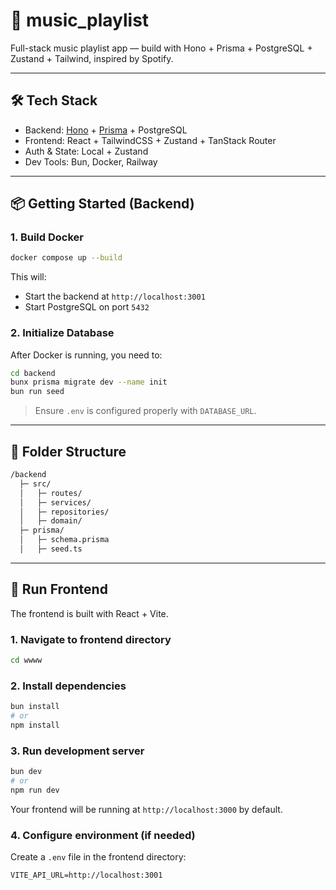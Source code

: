 # 🎵 music_playlist

Full-stack music playlist app — build with Hono + Prisma + PostgreSQL + Zustand + Tailwind, inspired by Spotify.

---

## 🛠️ Tech Stack

- Backend: [Hono](https://hono.dev/) + [Prisma](https://www.prisma.io/) + PostgreSQL
- Frontend: React + TailwindCSS + Zustand + TanStack Router
- Auth & State: Local + Zustand
- Dev Tools: Bun, Docker, Railway

---

## 📦 Getting Started (Backend)

### 1. Build Docker

```bash
docker compose up --build
```

This will:

- Start the backend at `http://localhost:3001`
- Start PostgreSQL on port `5432`

### 2. Initialize Database

After Docker is running, you need to:

```bash
cd backend
bunx prisma migrate dev --name init
bun run seed
```

> Ensure `.env` is configured properly with `DATABASE_URL`.

---

## 📁 Folder Structure

```bash
/backend
  ├─ src/
  │   ├─ routes/
  │   ├─ services/
  │   ├─ repositories/
  │   ├─ domain/
  ├─ prisma/
  │   ├─ schema.prisma
  │   ├─ seed.ts
```

---

## 🚀 Run Frontend

The frontend is built with React + Vite.

### 1. Navigate to frontend directory

```bash
cd wwww
```

### 2. Install dependencies

```bash
bun install
# or
npm install
```

### 3. Run development server

```bash
bun dev
# or
npm run dev
```

Your frontend will be running at `http://localhost:3000` by default.

### 4. Configure environment (if needed)

Create a `.env` file in the frontend directory:

```
VITE_API_URL=http://localhost:3001
```

